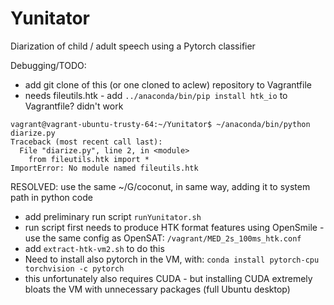 # Yunitator
Diarization of child / adult speech using a Pytorch classifier

Debugging/TODO:

* add git clone of this (or one cloned to aclew) repository to Vagrantfile
* needs fileutils.htk - add `../anaconda/bin/pip install htk_io` to Vagrantfile? didn't work

```
vagrant@vagrant-ubuntu-trusty-64:~/Yunitator$ ~/anaconda/bin/python diarize.py 
Traceback (most recent call last): 
  File "diarize.py", line 2, in <module>
    from fileutils.htk import *
ImportError: No module named fileutils.htk
```
RESOLVED: use the same ~/G/coconut, in same way, adding it to system path in python code

* add preliminary run script `runYunitator.sh`
* run script first needs to produce HTK format features using OpenSmile - use the same config as OpenSAT: `/vagrant/MED_2s_100ms_htk.conf`
* add `extract-htk-vm2.sh` to do this
* Need to install also pytorch in the VM, with: `conda install pytorch-cpu torchvision -c pytorch`
* this unfortunately also requires CUDA - but installing CUDA extremely bloats the VM with unnecessary packages (full Ubuntu desktop)
